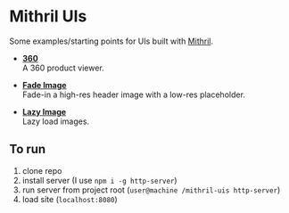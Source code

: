 # Mithril UIs

Some examples/starting points for UIs built with [Mithril](https://github.com/lhorie/mithril.js).

- **[360](public/360)**  
A 360 product viewer.

- **[Fade Image](public/fade-image)**  
Fade-in a high-res header image with a low-res placeholder.

- **[Lazy Image](public/lazy-image)**  
Lazy load images.

## To run

1. clone repo
2. install server (I use `npm i -g http-server`)
3. run server from project root (`user@machine /mithril-uis http-server`)
4. load site (`localhost:8080`)

